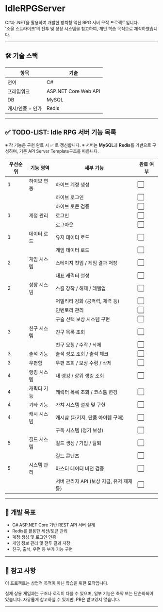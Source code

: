 # IdleRPGServer

C#과 .NET을 활용하여 개발한 방치형 액션 RPG 서버 모작 프로젝트입니다.  
'소울 스트라이크'의 전투 및 성장 시스템을 참고하여, 개인 학습 목적으로 제작하였습니다.

---

## 🛠 기술 스택

| 항목 | 기술 |
|------|------|
| 언어 | C# |
| 프레임워크 | ASP.NET Core Web API |
| DB | MySQL|
| 캐시/인증 + 인가 | Redis |
---


## ✅ TODO-LIST: Idle RPG 서버 기능 목록

※ 각 기능은 구현 완료 시 ✅ 로 갱신합니다.
※ 서버는 **MySQL**과 **Redis**를 기반으로 구성하며, 기존 API Server Template구조를 따릅니다.

| 우선순위 | 기능 영역       | 세부 기능                           | 완료 여부 |
|----------|----------------|------------------------------------|-----------|
| 1        | 하이브 연동     | 하이브 계정 생성                      | ⬜         |
|          |                | 하이브 로그인                        | ⬜         |
|          |                | 하이브 토큰 검증                     | ⬜         |
| 1        | 계정 관리       | 로그인                              | ⬜         |
|          |                | 로그아웃                             | ⬜         |
| 1        | 데이터 로드     | 유저 데이터 로드                      | ⬜         |
|          |                | 게임 데이터 로드                      | ⬜         |
| 2        | 게임 시스템     | 스테이지 진입 / 게임 결과 저장           | ⬜         |
|          |                | 대표 캐릭터 설정                       | ⬜         |
| 2        | 성장 시스템     | 스킬 장착 / 해제 / 레벨업                | ⬜         |
|          |                | 어빌리티 강화 (공격력, 체력 등)          | ⬜         |
|          |                | 인벤토리 관리                         | ⬜         |
|          |                | 구슬 선택 보상 시스템 구현               | ⬜         |
| 3        | 친구 시스템     | 친구 목록 조회                         | ⬜         |
|          |                | 친구 요청 / 수락 / 삭제                 | ⬜         |
| 3        | 출석 기능       | 출석 정보 조회 / 출석 체크               | ⬜         |
| 3        | 우편함          | 우편 조회 / 보상 수령 / 삭제              | ⬜         |
| 4        | 랭킹 시스템     | 내 랭킹 / 상위 랭킹 조회                  | ⬜         |
| 4        | 캐릭터 기능     | 캐릭터 목록 조회 / 코스튬 변경             | ⬜         |
| 4        | 기타 기능       | 가챠 시스템 설계 및 구현                  | ⬜         |
| 4        | 캐시 시스템      | 캐시샵 (패키지, 단품 아이템 구매)          | ⬜         |
|          |                | 구독 시스템 (정기 보상)                  | ⬜         |
| 5        | 길드 시스템     | 길드 생성 / 가입 / 탈퇴                   | ⬜         |
|          |                | 길드 콘텐츠                                    | ⬜         |
| 5        | 시스템 관리     | 마스터 데이터 버전 검증                   | ⬜         |
|          |                | 서버 관리자 API (보상 지급, 유저 제재 등) | ⬜         |


---



## 📌 개발 목표

- C# ASP.NET Core 기반 REST API 서버 설계
- Redis를 활용한 세션/토큰 관리
- 계정 생성 및 로그인 인증
- 게임 정보 관리 및 전투 결과 저장
- 친구, 출석, 우편 등 부가 기능 구현


---


## 📎 참고 사항
이 프로젝트는 상업적 목적이 아닌 학습을 위한 모작입니다.

실제 상용 게임과는 구조나 로직이 다를 수 있으며, 일부 기능은 축약 또는 단순화되어 있습니다.
자유롭게 참고하실 수 있지만, PR은 받고있지 않습니다.

---
